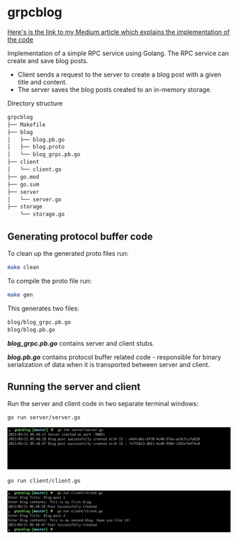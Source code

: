 # grpcblog

[Here's is the link to my Medium article which explains the implementation of the code](https://penthaa.medium.com/how-to-implement-a-simple-grpc-service-using-golang-b9c58cab0929)

Implementation of a simple RPC service using Golang. The RPC service can create and save blog posts.
 - Client sends a request to the server to create a blog post with a given title and content.
 - The server saves the blog posts created to an in-memory storage.

Directory structure
```bash
grpcblog
├── Makefile
├── blog
│   ├── blog.pb.go
│   ├── blog.proto
│   └── blog_grpc.pb.go
├── client
│   └── client.go
├── go.mod
├── go.sum
├── server
│   └── server.go
├── storage
    └── storage.go
```
## Generating protocol buffer code

To clean up the generated proto files run:
```bash
make clean
```
To compile the proto file run:
```bash
make gen
```
This generates two files:
```bash
blog/blog_grpc.pb.go
blog/blog.pb.go
```
***blog_grpc.pb.go*** contains server and client stubs.

***blog.pb.go*** contains protocol buffer related code - responsible for binary serialization of data when it is transported between server and client.

## Running the server and client

Run the server and client code in two separate terminal windows:

```bash
go run server/server.go
```

![Server](server.png)

```bash
go run client/client.go
```
![Client](client.png)